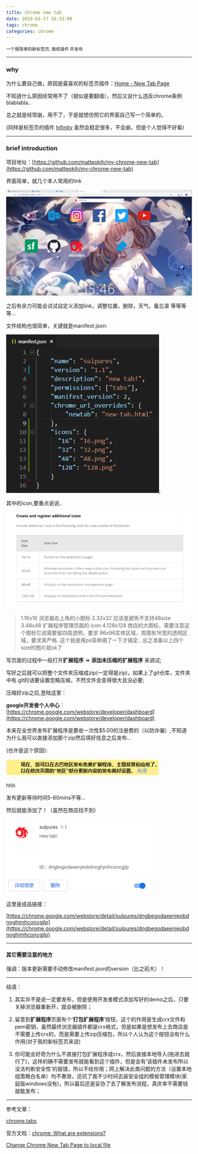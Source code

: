 ```yaml
---
title: Chrome new tab
date: 2019-03-17 16:33:00
tags: chrome
categories: chrome
---
```



<!-- more --> 
<small>一个很简单的新标签页, 做成插件 并发布</small>
<hr>

### why

为什么要自己做，原因是最喜欢的标签页插件：[Home - New Tab Page](https://chrome.google.com/webstore/detail/home-new-tab-page/ehhkfhegcenpfoanmgfpfhnmdmflkbgk)

不知道什么原因经常用不了（貌似是要翻墙），然后又说什么违反chrome条例blablabla..

总之就是经常崩，用不了，于是就想仿照它的界面自己写一个简单的。

(同样是标签页的插件 [Infinity](https://chrome.google.com/webstore/detail/infinity-new-tab-pro/nnnkddnnlpamobajfibfdgfnbcnkgngh) 虽然会稳定很多，不会崩，但是个人觉得不好看)

---

### brief introduction

项目地址：[https://github.com/matteokjh/my-chrome-new-tab](https://github.com/matteokjh/my-chrome-new-tab)

界面简单，就几个本人常用的link

![](/static/img/newtab3.png)

之后有余力可能会试试自定义添加link，调整位置，删除，天气，备忘录 等等等等...

文件结构也很简单，关键就是manifest.json:

![](/static/img/newtab2.png);

其中的icon,要重点说说..

![](/static/img/newtab4.png)

> 1.16x16 浏览器右上角的小图标
> 2.32x32 应该是避免不支持48size
> 3.48x48 扩展程序管理页面的 icon
> 4.128x128 商店的大图标，需要注意这个图标它说需要留四周透明，要求 96x96实体区域，周围有16宽的透明区域，要求真严格..这个我是用ps简单搞了一下才搞定..
总之准备以上四个size的图片就ok了

写页面的过程中一般打开**扩展程序** => **添加未压缩的扩展程序** 来调试;

写好之后就可以把整个文件夹压缩成zip(一定得是zip)，如果上了git仓库，文件夹中有.git的话要设置忽略压缩，不然文件会变得很大且没必要;

压缩好zip之后,登陆这里：

**google开发者个人中心**：[https://chrome.google.com/webstore/developer/dashboard](https://chrome.google.com/webstore/developer/dashboard)

本来在全世界发布扩展程序是要收一次性$5.00的注册费的（以防诈骗）,不知道为什么我可以直接添加那个zip然后填好信息之后发布...

(也许是这个原因):

![](/static/img/newtab1.png)

hhh

发布更新等待时间5-60mins不等...

然后就能添加了！（虽然在商店找不到）

![](/static/img/newtab5.png)

这里是成品链接：

[https://chrome.google.com/webstore/detail/sulpures/dngbegodaeenjeobdnoghjmhconcgjlp](https://chrome.google.com/webstore/detail/sulpures/dngbegodaeenjeobdnoghjmhconcgjlp)

---

#### 其它需要注意的地方

强调：版本更新需要手动修改manifest.json的version（比之前大）！

---

结语：

1. 其实并不是说一定要发布，但是使用开发者模式添加写好的demo之后，只要关掉浏览器重新开，就会被删除；

2. 留意到**扩展程序**页面有个‘**打包扩展程序**’按钮，这个的作用是生成crx文件和pem密钥，虽然最终浏览器插件都是crx格式，但是如果是想发布上去商店是不需要上传crx的，而是需要上传zip压缩包，所以个人认为这个按钮没有什么作用(对于我的新标签页来说)
3. 你可能会好奇为什么不直接打包扩展程序成crx，然后直接本地导入(拖进去就行了)，这样的确不需要发布就能看到这个插件，但是会有‘该插件未发布所以没法判断安全性’的报错，所以不给你用；网上解决此类问题的方法（设置本地组策略白名单）均不奏效，还坑了我不少时间去装安全组的模板管理模块(家庭版windows没有)，所以最后还是妥协了去了解发布流程，真庆幸不需要钱就能发布；

---

参考文章：

[chrome.tabs](https://developer.chrome.com/extensions/tabs)

官方文档：[chrome: What are extensions?](https://developer.chrome.com/extensions)

[Change Chrome New Tab Page to local file
](https://superuser.com/questions/907234/change-chrome-new-tab-page-to-local-file)